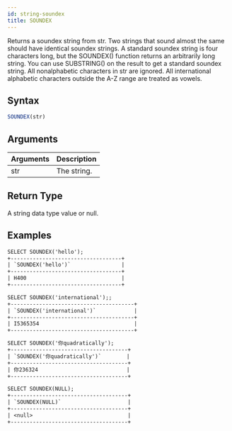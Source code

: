 ```yaml
---
id: string-soundex
title: SOUNDEX
---
```


Returns a soundex string from str. Two strings that sound almost the same should have identical soundex strings. A standard soundex string is four characters long, but the SOUNDEX() function returns an arbitrarily long string. You can use SUBSTRING() on the result to get a standard soundex string. All nonalphabetic characters in str are ignored. All international alphabetic characters outside the A-Z range are treated as vowels.
## Syntax

```sql
SOUNDEX(str)
```

## Arguments

| Arguments   | Description |
| ----------- | ----------- |
| str | The string. |

## Return Type

A string data type value or null.

## Examples

```txt
SELECT SOUNDEX('hello');
+-----------------------------------+
| `SOUNDEX('hello')`                |
+-----------------------------------+
| H400                              |
+-----------------------------------+

SELECT SOUNDEX('international');;
+---------------------------------------+
| `SOUNDEX('international')`            |
+---------------------------------------+
| I5365354                              |
+---------------------------------------+

SELECT SOUNDEX('你quadratically');
+-------------------------------------+
| `SOUNDEX('你quadratically')`        |
+-------------------------------------+
| 你236324                            |
+-------------------------------------+

SELECT SOUNDEX(NULL);
+-------------------------------------+
| `SOUNDEX(NULL)`                     |
+-------------------------------------+
| <null>                              |
+-------------------------------------+
```